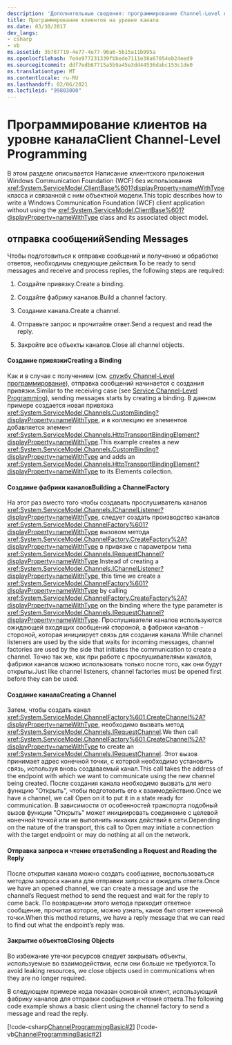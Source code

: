```yaml
---
description: 'Дополнительные сведения: программирование Channel-Level клиента'
title: Программирование клиентов на уровне канала
ms.date: 03/30/2017
dev_langs:
- csharp
- vb
ms.assetid: 3b787719-4e77-4e77-96a6-5b15a11b995a
ms.openlocfilehash: 7e4e977231339fbbede7111e38a67054eb24eed9
ms.sourcegitcommit: ddf7edb67715a5b9a45e3dd44536dabc153c1de0
ms.translationtype: MT
ms.contentlocale: ru-RU
ms.lasthandoff: 02/06/2021
ms.locfileid: "99803000"
---
```

# <a name="client-channel-level-programming"></a><span data-ttu-id="1bf9d-103">Программирование клиентов на уровне канала</span><span class="sxs-lookup"><span data-stu-id="1bf9d-103">Client Channel-Level Programming</span></span>

<span data-ttu-id="1bf9d-104">В этом разделе описывается Написание клиентского приложения Windows Communication Foundation (WCF) без использования <xref:System.ServiceModel.ClientBase%601?displayProperty=nameWithType> класса и связанной с ним объектной модели.</span><span class="sxs-lookup"><span data-stu-id="1bf9d-104">This topic describes how to write a Windows Communication Foundation (WCF) client application without using the <xref:System.ServiceModel.ClientBase%601?displayProperty=nameWithType> class and its associated object model.</span></span>  
  
## <a name="sending-messages"></a><span data-ttu-id="1bf9d-105">отправка сообщений</span><span class="sxs-lookup"><span data-stu-id="1bf9d-105">Sending Messages</span></span>  

 <span data-ttu-id="1bf9d-106">Чтобы подготовиться к отправке сообщений и получению и обработке ответов, необходимы следующие действия.</span><span class="sxs-lookup"><span data-stu-id="1bf9d-106">To be ready to send messages and receive and process replies, the following steps are required:</span></span>  
  
1. <span data-ttu-id="1bf9d-107">Создайте привязку.</span><span class="sxs-lookup"><span data-stu-id="1bf9d-107">Create a binding.</span></span>  
  
2. <span data-ttu-id="1bf9d-108">Создайте фабрику каналов.</span><span class="sxs-lookup"><span data-stu-id="1bf9d-108">Build a channel factory.</span></span>  
  
3. <span data-ttu-id="1bf9d-109">Создание канала.</span><span class="sxs-lookup"><span data-stu-id="1bf9d-109">Create a channel.</span></span>  
  
4. <span data-ttu-id="1bf9d-110">Отправьте запрос и прочитайте ответ.</span><span class="sxs-lookup"><span data-stu-id="1bf9d-110">Send a request and read the reply.</span></span>  
  
5. <span data-ttu-id="1bf9d-111">Закройте все объекты каналов.</span><span class="sxs-lookup"><span data-stu-id="1bf9d-111">Close all channel objects.</span></span>  
  
#### <a name="creating-a-binding"></a><span data-ttu-id="1bf9d-112">Создание привязки</span><span class="sxs-lookup"><span data-stu-id="1bf9d-112">Creating a Binding</span></span>  

 <span data-ttu-id="1bf9d-113">Как и в случае с получением (см. [службу Channel-Level программирование](service-channel-level-programming.md)), отправка сообщений начинается с создания привязки.</span><span class="sxs-lookup"><span data-stu-id="1bf9d-113">Similar to the receiving case (see [Service Channel-Level Programming](service-channel-level-programming.md)), sending messages starts by creating a binding.</span></span> <span data-ttu-id="1bf9d-114">В данном примере создается новая привязка <xref:System.ServiceModel.Channels.CustomBinding?displayProperty=nameWithType>, и в коллекцию ее элементов добавляется элемент <xref:System.ServiceModel.Channels.HttpTransportBindingElement?displayProperty=nameWithType>.</span><span class="sxs-lookup"><span data-stu-id="1bf9d-114">This example creates a new <xref:System.ServiceModel.Channels.CustomBinding?displayProperty=nameWithType> and adds an <xref:System.ServiceModel.Channels.HttpTransportBindingElement?displayProperty=nameWithType> to its Elements collection.</span></span>  
  
#### <a name="building-a-channelfactory"></a><span data-ttu-id="1bf9d-115">Создание фабрики каналов</span><span class="sxs-lookup"><span data-stu-id="1bf9d-115">Building a ChannelFactory</span></span>  

 <span data-ttu-id="1bf9d-116">На этот раз вместо того чтобы создавать прослушиватель каналов <xref:System.ServiceModel.Channels.IChannelListener?displayProperty=nameWithType>, следует создать производство каналов <xref:System.ServiceModel.ChannelFactory%601?displayProperty=nameWithType> вызовом метода <xref:System.ServiceModel.ChannelFactory.CreateFactory%2A?displayProperty=nameWithType> в привязке с параметром типа <xref:System.ServiceModel.Channels.IRequestChannel?displayProperty=nameWithType>.</span><span class="sxs-lookup"><span data-stu-id="1bf9d-116">Instead of creating a <xref:System.ServiceModel.Channels.IChannelListener?displayProperty=nameWithType>, this time we create a <xref:System.ServiceModel.ChannelFactory%601?displayProperty=nameWithType> by calling <xref:System.ServiceModel.ChannelFactory.CreateFactory%2A?displayProperty=nameWithType> on the binding where the type parameter is <xref:System.ServiceModel.Channels.IRequestChannel?displayProperty=nameWithType>.</span></span> <span data-ttu-id="1bf9d-117">Прослушиватели каналов используются ожидающей входящих сообщений стороной, а фабрики каналов - стороной, которая инициирует связь для создания канала.</span><span class="sxs-lookup"><span data-stu-id="1bf9d-117">While channel listeners are used by the side that waits for incoming messages, channel factories are used by the side that initiates the communication to create a channel.</span></span> <span data-ttu-id="1bf9d-118">Точно так же, как при работе с прослушивателями каналов, фабрики каналов можно использовать только после того, как они будут открыты.</span><span class="sxs-lookup"><span data-stu-id="1bf9d-118">Just like channel listeners, channel factories must be opened first before they can be used.</span></span>  
  
#### <a name="creating-a-channel"></a><span data-ttu-id="1bf9d-119">Создание канала</span><span class="sxs-lookup"><span data-stu-id="1bf9d-119">Creating a Channel</span></span>  

 <span data-ttu-id="1bf9d-120">Затем, чтобы создать канал <xref:System.ServiceModel.ChannelFactory%601.CreateChannel%2A?displayProperty=nameWithType>, необходимо вызвать метод <xref:System.ServiceModel.Channels.IRequestChannel>.</span><span class="sxs-lookup"><span data-stu-id="1bf9d-120">We then call <xref:System.ServiceModel.ChannelFactory%601.CreateChannel%2A?displayProperty=nameWithType> to create an <xref:System.ServiceModel.Channels.IRequestChannel>.</span></span> <span data-ttu-id="1bf9d-121">Этот вызов принимает адрес конечной точки, с которой необходимо установить связь, используя вновь создаваемый канал.</span><span class="sxs-lookup"><span data-stu-id="1bf9d-121">This call takes the address of the endpoint with which we want to communicate using the new channel being created.</span></span> <span data-ttu-id="1bf9d-122">После создания канала необходимо вызвать для него функцию "Открыть", чтобы подготовить его к взаимодействию.</span><span class="sxs-lookup"><span data-stu-id="1bf9d-122">Once we have a channel, we call Open on it to put it in a state ready for communication.</span></span> <span data-ttu-id="1bf9d-123">В зависимости от особенностей транспорта подобный вызов функции "Открыть" может инициировать соединение с целевой конечной точкой или не выполнить никаких действий в сети.</span><span class="sxs-lookup"><span data-stu-id="1bf9d-123">Depending on the nature of the transport, this call to Open may initiate a connection with the target endpoint or may do nothing at all on the network.</span></span>  
  
#### <a name="sending-a-request-and-reading-the-reply"></a><span data-ttu-id="1bf9d-124">Отправка запроса и чтение ответа</span><span class="sxs-lookup"><span data-stu-id="1bf9d-124">Sending a Request and Reading the Reply</span></span>  

 <span data-ttu-id="1bf9d-125">После открытия канала можно создать сообщение, воспользоваться методом запроса канала для отправки запроса и ожидать ответа.</span><span class="sxs-lookup"><span data-stu-id="1bf9d-125">Once we have an opened channel, we can create a message and use the channel’s Request method to send the request and wait for the reply to come back.</span></span> <span data-ttu-id="1bf9d-126">По возвращении этого метода приходит ответное сообщение, прочитав которое, можно узнать, каков был ответ конечной точки.</span><span class="sxs-lookup"><span data-stu-id="1bf9d-126">When this method returns, we have a reply message that we can read to find out what the endpoint’s reply was.</span></span>  
  
#### <a name="closing-objects"></a><span data-ttu-id="1bf9d-127">Закрытие объектов</span><span class="sxs-lookup"><span data-stu-id="1bf9d-127">Closing Objects</span></span>  

 <span data-ttu-id="1bf9d-128">Во избежание утечки ресурсов следует закрывать объекты, используемые во взаимодействии, если они больше не требуются.</span><span class="sxs-lookup"><span data-stu-id="1bf9d-128">To avoid leaking resources, we close objects used in communications when they are no longer required.</span></span>  
  
 <span data-ttu-id="1bf9d-129">В следующем примере кода показан основной клиент, использующий фабрику каналов для отправки сообщения и чтения ответа.</span><span class="sxs-lookup"><span data-stu-id="1bf9d-129">The following code example shows a basic client using the channel factory to send a message and read the reply.</span></span>  
  
 [!code-csharp[ChannelProgrammingBasic#2](../../../../samples/snippets/csharp/VS_Snippets_CFX/channelprogrammingbasic/cs/clientprogram.cs#2)]
 [!code-vb[ChannelProgrammingBasic#2](../../../../samples/snippets/visualbasic/VS_Snippets_CFX/channelprogrammingbasic/vb/clientprogram.vb#2)]
